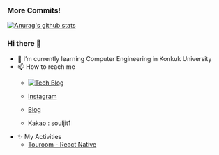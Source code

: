 ### More Commits!
	
[![Anurag's github stats](https://github-readme-stats.vercel.app/api?username=wooyounggggg&theme=react)](https://github.com/anuraghazra/github-readme-stats)

### Hi there 👋
- 🌱 I’m currently learning Computer Engineering in Konkuk University
- 📫 How to reach me
  - [![Tech Blog](http://img.shields.io/badge/-Tech%20blog-black?style=flat-square&link=https://https://souljit2.tistory.com//)](https://souljit2.tistory.com/)
	
  - <a href="https://www.instagram.com/wooyounggggggggggggg/" target="_blank">Instagram</a>
  - <a href="https://souljit2.tistory.com/" target="_blank">Blog</a>
  - Kakao : souljit1
- ✨ My Activities
  - <a href="https://play.google.com/store/apps/details?id=com.wizmon.touroom" target="_blank">Touroom - React Native</a>
<!--
**wooyounggggg/wooyounggggg** is a ✨ _special_ ✨ repository because its `README.md` (this file) appears on your GitHub profile.

Here are some ideas to get you started:

- 🔭 I’m currently working on ...

- 👯 I’m looking to collaborate on ...
- 🤔 I’m looking for help with ...
- 💬 Ask me about ...

- 😄 Pronouns: ...
- ⚡ Fun fact: ...
-->
